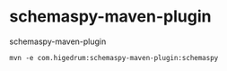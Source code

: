 # schemaspy-maven-plugin
schemaspy-maven-plugin

```
mvn -e com.higedrum:schemaspy-maven-plugin:schemaspy
```